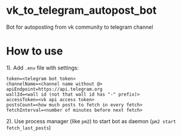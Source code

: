 # vk_to_telegram_autopost_bot
Bot for autoposting from vk community to telegram channel

# How to use
1). Add `.env` file with settings:

```
token=<telegram bot token>
channelName=<channel name without @>
apiEndpoint=https://api.telegram.org
wallId=<wall id (not that wall id has "-" prefix)>
accessToken=<vk api access token>
postsCount=<how much posts to fetch in every fetch>
fetchInterval=<number of minutes before next fetch>
```

2). Use process manager (like `pm2`) to start bot as daemon (`pm2 start fetch_last_posts`)
